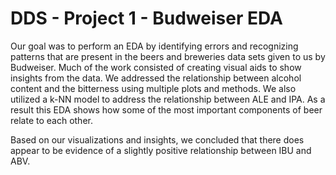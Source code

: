 # DDS - Project 1 - Budweiser EDA

Our goal was to perform an EDA by identifying errors and recognizing patterns that are present in the beers and breweries data sets given to us by Budweiser. Much of the work consisted of creating visual aids to show insights from the data. We addressed the relationship between alcohol content and the bitterness using multiple plots and methods. We also utilized a k-NN model to address the relationship between ALE and IPA. As a result this EDA shows how some of the most important components of beer relate to each other.

Based on our visualizations and insights, we concluded that there does appear to be evidence of a slightly positive relationship between IBU and ABV.
